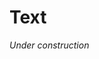 # Text

*Under construction*

<!--

## Strings

[Strings](https://docs.python.org/3/library/stdtypes.html#text-sequence-type-str) are defined using (single or double) quotes:


```python
mathematician = 'Ramanujan'
print(mathematician)
```

    Ramanujan

A [string](https://docs.python.org/3/library/stdtypes.html#text-sequence-type-str) is a sequence of characters enclosed in quotes.

```python
name = 'Patrick'
print(name)
```

```output
Patrick
```

```python
sentence = 'Math 210 is the best class in the world?!!'
print(sentence)
```

```output
Math 210 is the best class in the world?!!
```

```python
quotes = 'Use a double quote " inside single quotes'
print(quotes)
```

```output
Use a double quote " inside single quotes
```

Strings are sequences of characters and so we can access the characters in a string just like the elements of a list.

```python
name[0]
```

```output
'P'
```

```python
name[-1]
```

```output
'k'
```

```python
type(name)
```

```output
str
```

-->


<!--


## 1. Text data

### Creating strings

The text datatype in Python is called [string](https://docs.python.org/3/tutorial/introduction.html#strings) (`str`). We write strings by typing text enclosed in single or double or triple quotes.


```python
course = 'MATH 210 Introduction to Mathematical Computing'
```


```python
print(course)
```

    MATH 210 Introduction to Mathematical Computing



```python
type(course)
```




    str



Or use double quotes:


```python
course = "MATH 210 Introduction to Mathematical Computing"
```


```python
print(course)
```

    MATH 210 Introduction to Mathematical Computing


Generally, we use double quote's if our string contains a single quote.


```python
today = "It's a rainy day."
```


```python
print(today)
```

    It's a rainy day.


Use triple quotes to write a multiline string:


```python
lyrics = '''To the left, to the left
To the left, to the left
To the left, to the left
Everything you own in the box to the left
In the closet that's my stuff, yes
If I bought it please don't touch'''
```


```python
print(lyrics)
```

    To the left, to the left
    To the left, to the left
    To the left, to the left
    Everything you own in the box to the left
    In the closet that's my stuff, yes
    If I bought it please don't touch


### Strings are sequences

A string is a sequence type and so we can use strings in `for` loops and list comprehensions. For example:


```python
word = 'Math'
for letter in word:
    print('Gimme a',letter + '!')
print('What does that spell?!',word + '!')
```

    Gimme a M!
    Gimme a a!
    Gimme a t!
    Gimme a h!
    What does that spell?! Math!


Note that the addition operator acts as concatenation of strings:


```python
'MATH' + '210'
```




    'MATH210'



We can also convert strings to lists of characters:


```python
list('Mathematics')
```




    ['M', 'a', 't', 'h', 'e', 'm', 'a', 't', 'i', 'c', 's']



Use index syntax just like for lists to access characters in a string:


```python
password = 'syzygy'
```


```python
password[2]
```




    'z'



### String methods

There are *many* [string methods](https://docs.python.org/3/library/stdtypes.html#string-methods) available to manipulate strings. Let's try a few methods:


```python
sentence = "The quick brown fox jumped over the lazy dog."
```


```python
uppercase_sentence = sentence.upper()
```


```python
sentence
```




    'The quick brown fox jumped over the lazy dog.'




```python
uppercase_sentence
```




    'THE QUICK BROWN FOX JUMPED OVER THE LAZY DOG.'



A string (like all Python datatypes) is an [*object*](https://docs.python.org/3/tutorial/classes.html): it's a collection of data *and* methods for manipulating the data. We use the dot notation to access the methods of an object.


```python
euler = "Euler's Method"
```


```python
euler.replace('E','3')
```




    "3uler's Method"




```python
euler.replace
```




    <function str.replace>


-->
